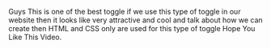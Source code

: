 Guys This is one of the best toggle if we use this type of toggle in our website then it looks like very attractive and cool and talk about how we can create then HTML and CSS only are used for this type of toggle Hope You Like This Video.
